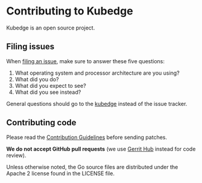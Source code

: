 # Contributing to Kubedge

Kubedge is an open source project.

## Filing issues

When [filing an issue](https://github.com/kubedge/kubedge/issues/new), make sure to answer these five questions:

1. What operating system and processor architecture are you using?
2. What did you do?
3. What did you expect to see?
4. What did you see instead?

General questions should go to the [kubedge](https://kubedge.cloud) instead of the issue tracker.

## Contributing code

Please read the [Contribution Guidelines](https://kubedge.cloud/contribute/)
before sending patches.

**We do not accept GitHub pull requests**
(we use [Gerrit Hub](https://review.gerrithub.io/admin/repos/kubedge/blog) instead for code review).

Unless otherwise noted, the Go source files are distributed under
the Apache 2 license found in the LICENSE file.

